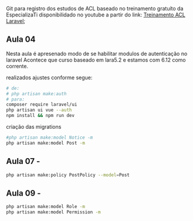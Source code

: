 Git para registro dos estudos de ACL baseado no treinamento gratuíto da EspecializaTi disponibilidado no youtube a partir do link: [Treinamento ACL Laravel](https://www.youtube.com/playlist?list=PLVSNL1PHDWvTch1r8uTSluw9SkzSA9cDJ);

## Aula 04

Nesta aula é apresenado modo de se habilitar modulos de autenticação no laravel 
Acontece que curso baseado em lara5.2 e estamos com 6.12 como corrente.

realizados ajustes conforme segue:
```bash
# de:
# php artisan make:auth
# para: 
composer require laravel/ui
php artisan ui vue --auth
npm install && npm run dev
```

criação das migrations
```bash
#php artisan make:model Notice -m
php artisan make:model Post -m
```

## Aula 07 - 

```bash
php artisan make:policy PostPolicy --model=Post
```

## Aula 09 -
```bash
php artisan make:model Role -m
php artisan make:model Permission -m
```
